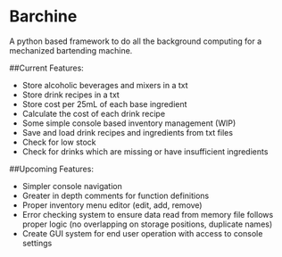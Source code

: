 # Barchine
A python based framework to do all the background computing for a mechanized bartending machine.

##Current Features:
  - Store alcoholic beverages and mixers in a txt
  - Store drink recipes in a txt
  - Store cost per 25mL of each base ingredient
  - Calculate the cost of each drink recipe
  - Some simple console based inventory management (WIP)
  - Save and load drink recipes and ingredients from txt files
  - Check for low stock
  - Check for drinks which are missing or have insufficient ingredients
  
##Upcoming Features:
  - Simpler console navigation
  - Greater in depth comments for function definitions
  - Proper inventory menu editor (edit, add, remove)
  - Error checking system to ensure data read from memory file follows proper logic (no overlapping on storage positions, duplicate names)
  - Create GUI system for end user operation with access to console settings
